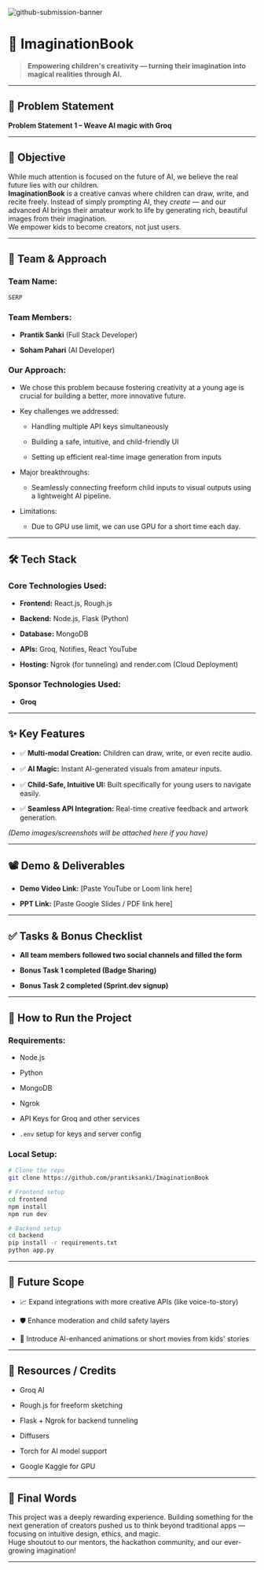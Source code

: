

![github-submission-banner](https://github.com/user-attachments/assets/a1493b84-e4e2-456e-a791-ce35ee2bcf2f)

# 🚀 ImaginationBook

> **Empowering children's creativity — turning their imagination into magical realities through AI.**

----------

## 📌 Problem Statement

**Problem Statement 1 – Weave AI magic with Groq**

----------

## 🎯 Objective

While much attention is focused on the future of AI, we believe the real future lies with our children.  
**ImaginationBook** is a creative canvas where children can draw, write, and recite freely. Instead of simply prompting AI, they _create_ — and our advanced AI brings their amateur work to life by generating rich, beautiful images from their imagination.  
We empower kids to become creators, not just users.

----------

## 🧠 Team & Approach

### Team Name:

`SERP`

### Team Members:

-   **Prantik Sanki** (Full Stack Developer)
    
-   **Soham Pahari** (AI Developer)
    

### Our Approach:

-   We chose this problem because fostering creativity at a young age is crucial for building a better, more innovative future.
    
-   Key challenges we addressed:
    
    -   Handling multiple API keys simultaneously
        
    -   Building a safe, intuitive, and child-friendly UI
        
    -   Setting up efficient real-time image generation from inputs
        
-   Major breakthroughs:
    
    -   Seamlessly connecting freeform child inputs to visual outputs using a lightweight AI pipeline.
    
-   Limitations:
    
    -   Due to GPU use limit, we can use GPU for a short time each day.



----------

## 🛠️ Tech Stack

### Core Technologies Used:

-   **Frontend:** React.js, Rough.js
    
-   **Backend:** Node.js, Flask (Python)
    
-   **Database:** MongoDB
    
-   **APIs:** Groq, Notifies, React YouTube
    
-   **Hosting:** Ngrok (for tunneling) and render.com (Cloud Deployment) 
    

### Sponsor Technologies Used:

-   **Groq**
    

----------

## ✨ Key Features

-   ✅ **Multi-modal Creation:** Children can draw, write, or even recite audio.
    
-   ✅ **AI Magic:** Instant AI-generated visuals from amateur inputs.
    
-   ✅ **Child-Safe, Intuitive UI:** Built specifically for young users to navigate easily.
    
-   ✅ **Seamless API Integration:** Real-time creative feedback and artwork generation.
    

_(Demo images/screenshots will be attached here if you have)_

----------

## 📽️ Demo & Deliverables

-   **Demo Video Link:** [Paste YouTube or Loom link here]
    
-   **PPT Link:** [Paste Google Slides / PDF link here]
    

----------

## ✅ Tasks & Bonus Checklist

-   **All team members followed two social channels and filled the form**
    
-   **Bonus Task 1 completed (Badge Sharing)**
    
-   **Bonus Task 2 completed (Sprint.dev signup)**
    

----------

## 🧪 How to Run the Project

### Requirements:

-   Node.js
    
-   Python
    
-   MongoDB
    
-   Ngrok
    
-   API Keys for Groq and other services
    
-   `.env` setup for keys and server config
    

### Local Setup:

```bash
# Clone the repo
git clone https://github.com/prantiksanki/ImaginationBook

# Frontend setup
cd frontend
npm install
npm run dev

# Backend setup
cd backend
pip install -r requirements.txt
python app.py

```

----------

## 🧬 Future Scope

-   📈 Expand integrations with more creative APIs (like voice-to-story)
    
-   🛡️ Enhance moderation and child safety layers
    
-   🎨 Introduce AI-enhanced animations or short movies from kids' stories
    

----------

## 📎 Resources / Credits

-   Groq AI
    
-   Rough.js for freeform sketching
    
-   Flask + Ngrok for backend tunneling
    
-   Diffusers
    
-   Torch for AI model support

- Google Kaggle for GPU
    

----------

## 🏁 Final Words

This project was a deeply rewarding experience. Building something for the next generation of creators pushed us to think beyond traditional apps — focusing on intuitive design, ethics, and magic.  
Huge shoutout to our mentors, the hackathon community, and our ever-growing imagination!

----------